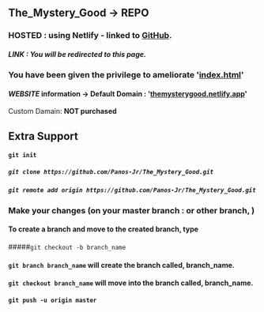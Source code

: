 ## The_Mystery_Good -> **REPO**
### **HOSTED** : using Netlify - linked to **[GitHub](https://github.com/Panos-Jr/The_Mystery_Good)**. 
##### LINK : You will be redirected to this page.
### You have been given the privilege to ameliorate '[index.html](https://github.com/Panos-Jr/The_Mystery_Good/blob/main/index.html)'  
#### ***WEBSITE*** information -> Default Domain : '[themysterygood.netlify.app](https://themysterygood.netlify.app)' 
Custom Damain: **NOT purchased**

## Extra Support
#### `git init`
##### `git clone https://github.com/Panos-Jr/The_Mystery_Good.git`
##### `git remote add origin https://github.com/Panos-Jr/The_Mystery_Good.git`
### **Make your changes (on your master branch : or other branch, )**
#### To create a branch and move to the created branch, type 
#####`git checkout -b branch_name`
#### `git branch branch_name` will create the branch called, **branch_name**.
#### `git checkout branch_name` will move into the branch called, **branch_name**.
#### `git push -u origin master`






